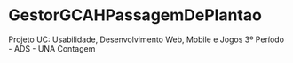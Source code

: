 # GestorGCAHPassagemDePlantao
Projeto UC: Usabilidade, Desenvolvimento Web, Mobile e Jogos 3º Período - ADS - UNA Contagem
